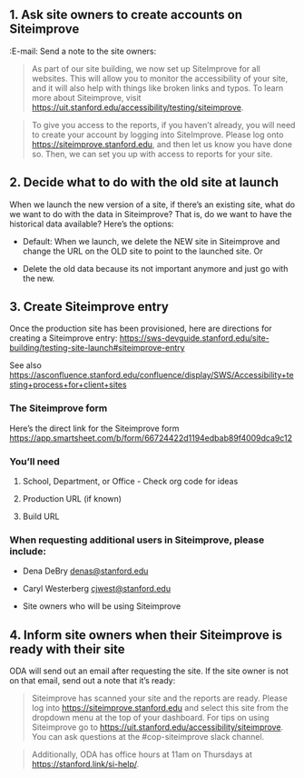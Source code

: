 ## 1. Ask site owners to create accounts on Siteimprove

:E-mail: Send a note to the site owners:

> As part of our site building, we now set up SiteImprove for all websites. This will allow you to monitor the accessibility of your site, and it will also help with things like broken links and typos. To learn more about Siteimprove, visit https://uit.stanford.edu/accessibility/testing/siteimprove.

> To give you access to the reports, if you haven’t already, you will need to create your account by logging into SiteImprove. Please log onto https://siteimprove.stanford.edu, and then let us know you have done so. Then, we can set you up with access to reports for your site.


## 2. Decide what to do with the old site at launch

When we launch the new version of a site, if there’s an existing site, what do we want to do with the  data in Siteimprove? That is, do we want to have the historical data available? Here’s the options:

* Default: When we launch, we  delete the NEW site in Siteimprove and change the URL on the OLD site to point to the launched site. Or

* Delete the old data because its not important anymore and just go with the new.

## 3. Create Siteimprove entry

Once the production site has been provisioned, here are directions for creating a Siteimprove entry:
https://sws-devguide.stanford.edu/site-building/testing-site-launch#siteimprove-entry

See also https://asconfluence.stanford.edu/confluence/display/SWS/Accessibility+testing+process+for+client+sites

### The Siteimprove form

Here’s the direct link for the Siteimprove form
https://app.smartsheet.com/b/form/66724422d1194edbab89f4009dca9c12

### You’ll need

1. School, Department, or Office - Check org code for ideas

1. Production URL (if known)

1. Build URL

### When requesting additional users in Siteimprove, please include:

* Dena DeBry denas@stanford.edu

* Caryl Westerberg cjwest@stanford.edu

* Site owners who will be using Siteimprove

## 4. Inform site owners when their Siteimprove is ready with their site

ODA will send out an email after requesting the site. If the site owner is not on that email, send out a note that it’s ready:

> Siteimprove has scanned your site and the reports are ready. Please log into https://siteimprove.stanford.edu and select this site from the dropdown menu at the top of your dashboard.  For tips on using Siteimprove go to https://uit.stanford.edu/accessibility/siteimprove. You can ask questions at the #cop-siteimprove slack channel. 

> Additionally, ODA has office hours at 11am on Thursdays at https://stanford.link/si-help/.
